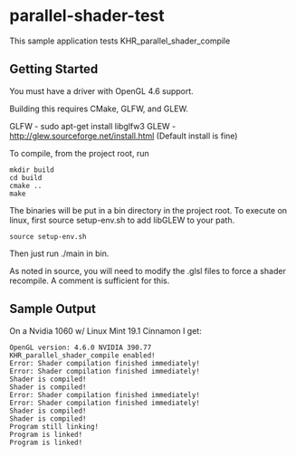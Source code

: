 # parallel-shader-test

This sample application tests KHR_parallel_shader_compile

## Getting Started

You must have a driver with OpenGL 4.6 support.

Building this requires CMake, GLFW, and GLEW.

GLFW - sudo apt-get install libglfw3
GLEW - http://glew.sourceforge.net/install.html (Default install is fine)

To compile, from the project root, run

```
mkdir build
cd build
cmake ..
make
```

The binaries will be put in a bin directory in the project root.
To execute on linux, first source setup-env.sh to add libGLEW to your path. 

```
source setup-env.sh
```

Then just run ./main in bin.

As noted in source, you will need to modify the .glsl files to force a shader recompile. A comment is sufficient for this.

## Sample Output

On a Nvidia 1060 w/ Linux Mint 19.1 Cinnamon I get:

```
OpenGL version: 4.6.0 NVIDIA 390.77
KHR_parallel_shader_compile enabled!
Error: Shader compilation finished immediately!
Error: Shader compilation finished immediately!
Shader is compiled!
Shader is compiled!
Error: Shader compilation finished immediately!
Error: Shader compilation finished immediately!
Shader is compiled!
Shader is compiled!
Program still linking!
Program is linked!
Program is linked!
```
